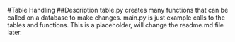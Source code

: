 #Table Handling
##Description
table.py creates many functions that can be called on a database to make changes.
main.py is just example calls to the tables and functions.
This is a placeholder, will change the readme.md file later.